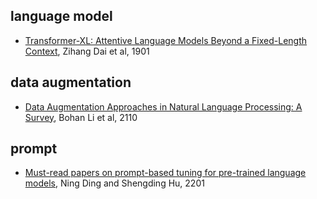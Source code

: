
## language model

- [Transformer-XL: Attentive Language Models Beyond a Fixed-Length Context](https://arxiv.org/abs/1901.02860), Zihang Dai et al, 1901


## data augmentation

- [Data Augmentation Approaches in Natural Language Processing: A Survey](https://arxiv.org/abs/2110.01852), Bohan Li et al, 2110

## prompt

- [Must-read papers on prompt-based tuning for pre-trained language models](https://github.com/thunlp/PromptPapers), Ning Ding and Shengding Hu, 2201

